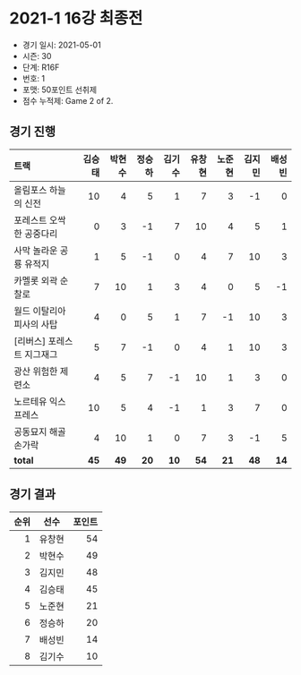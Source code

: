 # 2021-1 16강 최종전

- 경기 일시: 2021-05-01
- 시즌: 30
- 단계: R16F
- 번호: 1
- 포맷: 50포인트 선취제
- 점수 누적제: Game 2 of 2.





## 경기 진행

| 트랙 | 김승태 | 박현수 | 정승하 | 김기수 | 유창현 | 노준현 | 김지민 | 배성빈 |
|:---|---:|---:|---:|---:|---:|---:|---:|---:|
| 올림포스 하늘의 신전 | 10 | 4 | 5 | 1 | 7 | 3 | -1 | 0 |
| 포레스트 오싹한 공중다리 | 0 | 3 | -1 | 7 | 10 | 4 | 5 | 1 |
| 사막 놀라운 공룡 유적지 | 1 | 5 | -1 | 0 | 4 | 7 | 10 | 3 |
| 카멜롯 외곽 순찰로 | 7 | 10 | 1 | 3 | 4 | 0 | 5 | -1 |
| 월드 이탈리아 피사의 사탑 | 4 | 0 | 5 | 1 | 7 | -1 | 10 | 3 |
| [리버스] 포레스트 지그재그 | 5 | 7 | -1 | 0 | 4 | 1 | 10 | 3 |
| 광산 위험한 제련소 | 4 | 5 | 7 | -1 | 10 | 1 | 3 | 0 |
| 노르테유 익스프레스 | 10 | 5 | 4 | -1 | 1 | 3 | 7 | 0 |
| 공동묘지 해골 손가락 | 4 | 10 | 1 | 0 | 7 | 3 | -1 | 5 |
| __total__ | __45__ | __49__ | __20__ | __10__ | __54__ | __21__ | __48__ | __14__ |




## 경기 결과

| 순위 | 선수 | 포인트 |
|---:|:---:|---:|
| 1 | 유창현 | 54 |
| 2 | 박현수 | 49 |
| 3 | 김지민 | 48 |
| 4 | 김승태 | 45 |
| 5 | 노준현 | 21 |
| 6 | 정승하 | 20 |
| 7 | 배성빈 | 14 |
| 8 | 김기수 | 10 |

